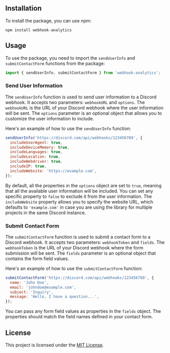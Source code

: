 ## Installation

To install the package, you can use npm:

```
npm install webhook-analytics
```

## Usage

To use the package, you need to import the `sendUserInfo` and `submitContactForm` functions from the package:

```javascript
import { sendUserInfo, submitContactForm } from 'webhook-analytics';
```

### Send User Information

The `sendUserInfo` function is used to send user information to a Discord webhook. It accepts two parameters: `webhookURL` and `options`. The `webhookURL` is the URL of your Discord webhook where the user information will be sent. The `options` parameter is an optional object that allows you to customize the user information to include.

Here's an example of how to use the `sendUserInfo` function:

```javascript
sendUserInfo('https://discord.com/api/webhooks/123456789', {
  includeUserAgent: true,
  includeDeviceMemory: true,
  includeLanguages: true,
  includeLocation: true,
  includeWebdriver: true,
  includeIP: true,
  includeWebsite: 'https://example.com',
});
```

By default, all the properties in the `options` object are set to `true`, meaning that all the available user information will be included. You can set any specific property to `false` to exclude it from the user information. The `includeWebsite` property allows you to specify the website URL, which defaults to `'example.com'` in case you are using the library for multiple projects in the same Discord instance.

### Submit Contact Form

The `submitContactForm` function is used to submit a contact form to a Discord webhook. It accepts two parameters: `webhookToken` and `fields`. The `webhookToken` is the URL of your Discord webhook where the form submission will be sent. The `fields` parameter is an optional object that contains the form field values.

Here's an example of how to use the `submitContactForm` function:

```javascript
submitContactForm('https://discord.com/api/webhooks/123456789', {
  name: 'John Doe',
  email: 'johndoe@example.com',
  subject: 'Inquiry',
  message: 'Hello, I have a question...',
});
```

You can pass any form field values as properties in the `fields` object. The properties should match the field names defined in your contact form.

## License

This project is licensed under the [MIT License](LICENSE).
